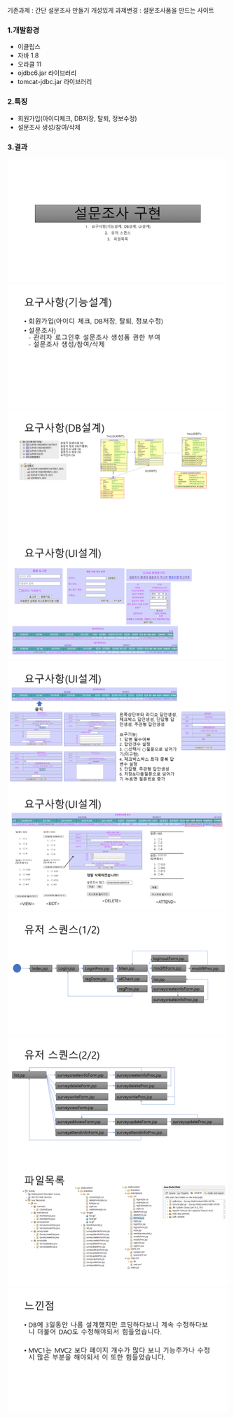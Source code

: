 기존과제 : 간단 설문조사 만들기
개성있게 과제변경 : 설문조사폼을 만드는 사이트

### 1.개발환경
- 이클립스
- 자바 1.8
- 오라클 11
- ojdbc6.jar 라이브러리
- tomcat-jdbc.jar 라이브러리

### 2.특징
- 회원가입(아이디체크, DB저장, 탈퇴, 정보수정)
- 설문조사 생성/참여/삭제

### 3.결과
![동작1](./img/슬라이드1.PNG)
![동작2](./img/슬라이드2.PNG)
![동작3](./img/슬라이드3.PNG)
![동작4](./img/슬라이드4.PNG)
![동작5](./img/슬라이드5.PNG)
![동작6](./img/슬라이드6.PNG)
![동작7](./img/슬라이드7.PNG)
![동작8](./img/슬라이드8.PNG)
![동작9](./img/슬라이드9.PNG)
![동작10](./img/슬라이드10.PNG)
